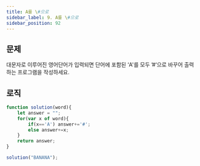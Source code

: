 ```yaml
---
title: A를 \#으로
sidebar_label: 9. A를 \#으로
sidebar_position: 92
---
```


## 문제 
대문자로 이루어진 영어단어가 입력되면 단어에 포함된 ‘A'를 모두 ’#‘으로 바꾸어 출력하는 프로그램을 작성하세요.

## 로직

```js
function solution(word){
    let answer = "";
    for(var x of word){
        if(x=='A') answer+='#';
        else answer+=x;
    }
    return answer;
}

solution("BANANA");
```




